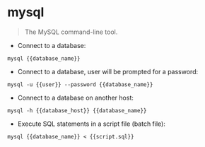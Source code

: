 # mysql

> The MySQL command-line tool.

- Connect to a database:

`mysql {{database_name}}`

- Connect to a database, user will be prompted for a password:

`mysql -u {{user}} --password {{database_name}}`

- Connect to a database on another host:

`mysql -h {{database_host}} {{database_name}}`

- Execute SQL statements in a script file (batch file):

`mysql {{database_name}} < {{script.sql}}`
